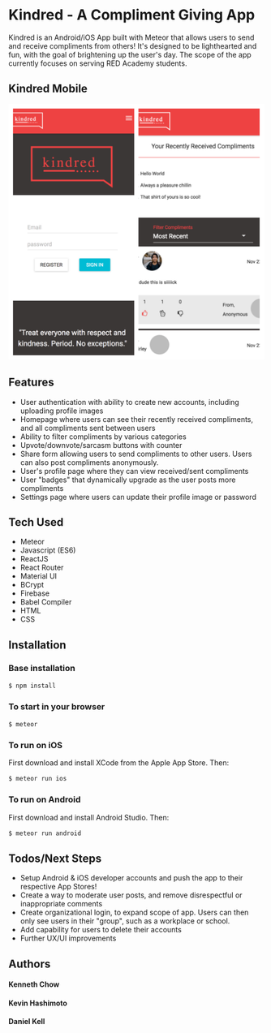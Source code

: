 # Kindred - A Compliment Giving App

Kindred is an Android/iOS App built with Meteor that allows users to send and receive compliments from others! It's designed to be lighthearted and fun, with the goal of brightening up the user's day. The scope of the app currently focuses on serving RED Academy students.

## Kindred Mobile

![](/KindredMobile.jpg)

## Features

  - User authentication with ability to create new accounts, including uploading profile images
  - Homepage where users can see their recently received compliments, and all compliments sent between users
  - Ability to filter compliments by various categories
  - Upvote/downvote/sarcasm buttons with counter
  - Share form allowing users to send compliments to other users. Users can also post compliments anonymously.
  - User's profile page where they can view received/sent compliments
  - User "badges" that dynamically upgrade as the user posts more compliments
  - Settings page where users can update their profile image or password
  
## Tech Used

  - Meteor 
  - Javascript (ES6)
  - ReactJS
  - React Router
  - Material UI
  - BCrypt
  - Firebase
  - Babel Compiler
  - HTML
  - CSS

## Installation

### Base installation

```sh
$ npm install
```

### To start in your browser

```sh
$ meteor
```

### To run on iOS

First download and install XCode from the Apple App Store. Then:

```sh
$ meteor run ios
```

### To run on Android

First download and install Android Studio. Then:

```sh
$ meteor run android
```

## Todos/Next Steps

 - Setup Android & iOS developer accounts and push the app to their respective App Stores!
 - Create a way to moderate user posts, and remove disrespectful or inappropriate comments
 - Create organizational login, to expand scope of app. Users can then only see users in their "group", such as a workplace or school.
 - Add capability for users to delete their accounts
 - Further UX/UI improvements
 
## Authors
#### Kenneth Chow
#### Kevin Hashimoto
#### Daniel Kell
